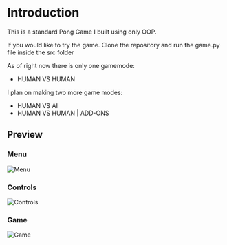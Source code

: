 # Introduction 

This is a standard Pong Game I built using only OOP.

If you would like to try the game. Clone the repository and run the game.py file inside the src folder

As of right now there is only one gamemode:

 - HUMAN VS HUMAN
 
 I plan on making two more game modes:
 
 - HUMAN VS AI
 - HUMAN VS HUMAN | ADD-ONS

## Preview
### Menu
![Menu](images\Menu.png)

### Controls
![Controls](images/controls.png)

### Game
![Game](images/game.png)



